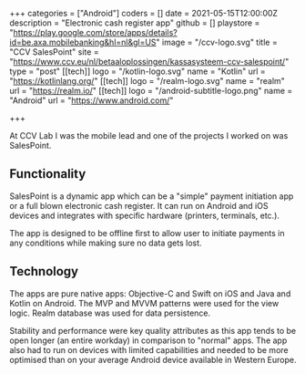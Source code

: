 +++
categories = ["Android"]
coders = []
date = 2021-05-15T12:00:00Z
description = "Electronic cash register app"
github = []
playstore = "https://play.google.com/store/apps/details?id=be.axa.mobilebanking&hl=nl&gl=US"
image = "/ccv-logo.svg"
title = "CCV SalesPoint"
site = "https://www.ccv.eu/nl/betaaloplossingen/kassasysteem-ccv-salespoint/"
type = "post"
[[tech]]
logo = "/kotlin-logo.svg"
name = "Kotlin"
url = "https://kotlinlang.org/"
[[tech]]
logo = "/realm-logo.svg"
name = "realm"
url = "https://realm.io/"
[[tech]]
logo = "/android-subtitle-logo.png"
name = "Android"
url = "https://www.android.com/"

+++

At CCV Lab I was the mobile lead and one of the projects I worked on was SalesPoint.

## Functionality

SalesPoint is a dynamic app which can be a "simple" payment initiation app or a full blown electronic cash register. It can run on Android and iOS devices and integrates with specific hardware (printers, terminals, etc.).

The app is designed to be offline first to allow user to initiate payments in any conditions while making sure no data gets lost.

## Technology

The apps are pure native apps: Objective-C and Swift on iOS and Java and Kotlin on Android. The MVP and MVVM patterns were used for the view logic. Realm database was used for data persistence.

Stability and performance were key quality attributes as this app tends to be open longer (an entire workday) in comparison to "normal" apps. The app also had to run on devices with limited capabilities and needed to be more optimised than on your average Android device available in Western Europe. 
